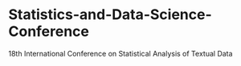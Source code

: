 # Statistics-and-Data-Science-Conference
18th International Conference on Statistical Analysis of Textual Data
